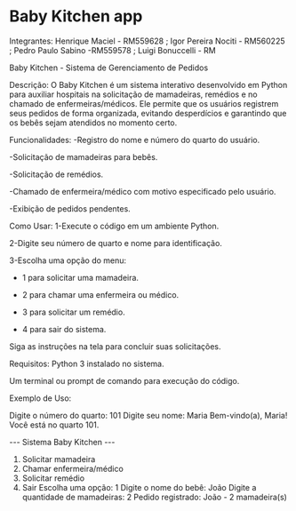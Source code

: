# Baby Kitchen app
Integrantes: Henrique Maciel - RM559628 ; Igor Pereira Nociti - RM560225 ; Pedro Paulo Sabino -RM559578 ; Luigi Bonuccelli - RM

Baby Kitchen - Sistema de Gerenciamento de Pedidos

Descrição:
O Baby Kitchen é um sistema interativo desenvolvido em Python para auxiliar hospitais na solicitação de mamadeiras, remédios e no chamado de enfermeiras/médicos. Ele permite que os usuários registrem seus pedidos de forma organizada, evitando desperdícios e garantindo que os bebês sejam atendidos no momento certo.

Funcionalidades:
-Registro do nome e número do quarto do usuário.

-Solicitação de mamadeiras para bebês.

-Solicitação de remédios.

-Chamado de enfermeira/médico com motivo especificado pelo usuário.

-Exibição de pedidos pendentes.

Como Usar:
1-Execute o código em um ambiente Python.

2-Digite seu número de quarto e nome para identificação.

3-Escolha uma opção do menu:

- 1 para solicitar uma mamadeira.

- 2 para chamar uma enfermeira ou médico.

- 3 para solicitar um remédio.

- 4 para sair do sistema.

Siga as instruções na tela para concluir suas solicitações.

Requisitos:
Python 3 instalado no sistema.

Um terminal ou prompt de comando para execução do código.

Exemplo de Uso:


Digite o número do quarto: 101
Digite seu nome: Maria
Bem-vindo(a), Maria! Você está no quarto 101.

--- Sistema Baby Kitchen ---
1. Solicitar mamadeira
2. Chamar enfermeira/médico
3. Solicitar remédio
4. Sair
Escolha uma opção: 1
Digite o nome do bebê: João
Digite a quantidade de mamadeiras: 2
Pedido registrado: João - 2 mamadeira(s)
